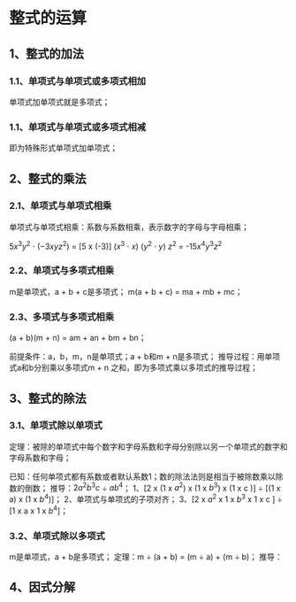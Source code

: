 # 整式的运算
## 1、整式的加法
### 1.1、单项式与单项式或多项式相加
单项式加单项式就是多项式；

### 1.1、单项式与单项式或多项式相减
即为特殊形式单项式加单项式；

## 2、整式的乘法
### 2.1、单项式与单项式相乘
单项式与单项式相乘：系数与系数相乘，表示数字的字母与字母相乘；

$5x^{3}y^{2}$ $\cdot$ ($-3xyz^2$) = [5 x (-3)] ($x^{3}$ $\cdot$ $x$) ($y^{2}$ $\cdot$ $y$) $z^{2}$ = -15$x^{4}y^{3}z^{2}$

### 2.2、单项式与多项式相乘
m是单项式，a + b + c是多项式；
m(a + b + c) = ma + mb + mc；

### 2.3、多项式与多项式相乘
(a + b)(m + n) = am + an + bm + bn；

前提条件：a，b，m，n是单项式；a + b和m + n是多项式；
推导过程：用单项式a和b分别乘以多项式m + n 之和，即为多项式乘以多项式的推导过程；

## 3、整式的除法
### 3.1、单项式除以单项式
定理：被除的单项式中每个数字和字母系数和字母分别除以另一个单项式的数字和字母系数和字母；

已知：任何单项式都有系数或者默认系数1；数的除法法则是相当于被除数乘以除数的倒数；
推导：$2a^{2}b^{3}c$ $\div$ $ab^{4}$；
1、[2 x (1 x $a^{2}$) x (1 x $b^{3}$) x (1 x c )] $\div$ [(1 x a) x (1 x $b^{4}$)]；
2、单项式与单项式的子项对齐；
3、[2 x  $a^{2}$ x 1 x $b^{3}$ x 1 x c ] $\div$ [1 x a x 1 x $b^{4}$]；

### 3.2、单项式除以多项式
m是单项式，a + b是多项式；
定理：m $\div$ (a + b) = (m $\div$ a) + (m $\div$ b)；
推导：

## 4、因式分解

